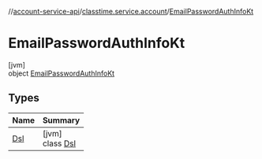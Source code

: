 //[account-service-api](../../../index.md)/[classtime.service.account](../index.md)/[EmailPasswordAuthInfoKt](index.md)

# EmailPasswordAuthInfoKt

[jvm]\
object [EmailPasswordAuthInfoKt](index.md)

## Types

| Name | Summary |
|---|---|
| [Dsl](-dsl/index.md) | [jvm]<br>class [Dsl](-dsl/index.md) |
